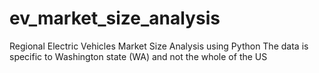 # ev_market_size_analysis
Regional Electric Vehicles Market Size Analysis using Python
The data is specific to Washington state (WA) and not the whole of the US